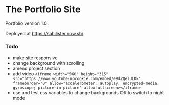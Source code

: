 # The Portfolio Site


Portfolio version 1.0 . 

Deployed at https://sahilister.now.sh/

### Todo

- make site responsive
- change background with scrolling
- amend project section 
- add video 
  `<iframe width="560" height="315" src="https://www.youtube-nocookie.com/embed/e9dZQelULDk" frameborder="0" allow="accelerometer; autoplay; encrypted-media; gyroscope; picture-in-picture" allowfullscreen></iframe>`
- use and test css variables to change backgrounds OR to switch to night mode
